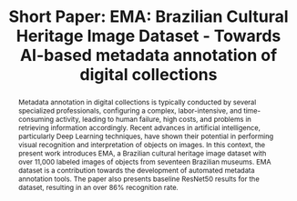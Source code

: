 ---
abstract: Metadata annotation in digital collections is typically conducted by several
  specialized professionals, configuring a complex, labor-intensive, and time-consuming
  activity, leading to human failure, high costs, and problems in retrieving information
  accordingly. Recent advances in artificial intelligence, particularly Deep Learning
  techniques, have shown their potential in performing visual recognition and interpretation
  of objects on images. In this context, the present work introduces EMA, a Brazilian
  cultural heritage image dataset with over 11,000 labeled images of objects from
  seventeen Brazilian museums. EMA dataset is a contribution towards the development
  of automated metadata annotation tools. The paper also presents baseline ResNet50
  results for the dataset, resulting in an over 86% recognition rate.
creators:
- De Oliveira, Vagner Inácio
date: null
document_url: https://az659834.vo.msecnd.net/eventsairwesteuprod/production-inconference-public/8b33e028cec2433588bce3a158d0a7ba
grand_parent: iPRES
institutions:
- University of Campinas
keywords:
- thesaurus
- automatic annotation
- machine learning<br /><br />
landing_page_url: null
language: eng
layout: publication
license: CC-BY 4.0 International
notes_url: null
parent: iPRES 2022
publication_type: short paper
size: null
slides_url: null
source_name: iPRES
stream_url: null
title: 'Short Paper: EMA: Brazilian Cultural Heritage Image Dataset - Towards AI-based
  metadata annotation of digital collections'
year: 2022
---